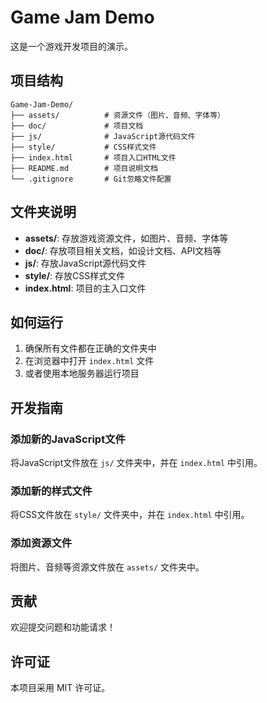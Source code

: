 # Game Jam Demo

这是一个游戏开发项目的演示。

## 项目结构

```
Game-Jam-Demo/
├── assets/          # 资源文件（图片、音频、字体等）
├── doc/             # 项目文档
├── js/              # JavaScript源代码文件
├── style/           # CSS样式文件
├── index.html       # 项目入口HTML文件
├── README.md        # 项目说明文档
└── .gitignore       # Git忽略文件配置
```

## 文件夹说明

- **assets/**: 存放游戏资源文件，如图片、音频、字体等
- **doc/**: 存放项目相关文档，如设计文档、API文档等
- **js/**: 存放JavaScript源代码文件
- **style/**: 存放CSS样式文件
- **index.html**: 项目的主入口文件

## 如何运行

1. 确保所有文件都在正确的文件夹中
2. 在浏览器中打开 `index.html` 文件
3. 或者使用本地服务器运行项目

## 开发指南

### 添加新的JavaScript文件
将JavaScript文件放在 `js/` 文件夹中，并在 `index.html` 中引用。

### 添加新的样式文件
将CSS文件放在 `style/` 文件夹中，并在 `index.html` 中引用。

### 添加资源文件
将图片、音频等资源文件放在 `assets/` 文件夹中。

## 贡献

欢迎提交问题和功能请求！

## 许可证

本项目采用 MIT 许可证。 